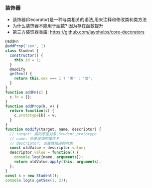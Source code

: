 ### 装饰器
- 装饰器(Decorator)是一种与类相关的语法,用来注释和修改类和类方法
- 为什么装饰器不能用于函数? 因为存在函数提升
- 第三方装饰器类库: https://github.com/jayphelps/core-decorators

```js
@addFn
@addProp('sex', 1)
class Student {
  constructor() {
    this.id = 1;
  }
  @modify
  getSex() {
    return this.sex === 1 ? '男' : '女';
  }
}
function addFn(c) {
  c.fn = {};
}
function addProp(k, v) {
  return function(c) {
    c.prototype[k] = v;
  }
}
function modify(target, name, descriptor) {
  // target: 类的原型对象,Student.prototype
  // name: 所要装饰的属性名
  // descriptor: 该属性描述的对象
  const oldValue = descriptor.value;
  descriptor.value = function() {
    console.log({name, arguments});
    return oldValue.apply(this, arguments);
  };
}
const s = new Student();
console.log(s.getSex(1, 2));
```